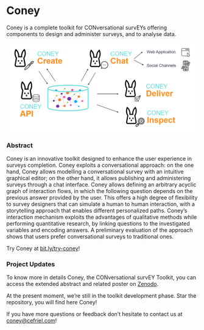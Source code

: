 # Coney

Coney is a complete toolkit for CONversational survEYs offering components to design and administer surveys, and to analyse data.

<p align="left"><img src="/coney.png" alt="Coney components" width="600"></p>

### Abstract

Coney is an innovative toolkit designed to enhance the user experience in surveys completion. Coney exploits a conversational approach: on the one hand, Coney allows modelling a conversational survey with an intuitive graphical editor; on the other hand, it allows publishing and administering surveys through a chat interface. Coney allows defining an arbitrary acyclic graph of interaction flows, in which the following question depends on the previous answer provided by the user. This offers a high degree of flexibility to survey designers that can simulate a human to human interaction, with a storytelling approach that enables different personalized paths. Coney’s interaction mechanism exploits the advantages of qualitative methods while performing quantitative research, by linking questions to the investigated variables and encoding answers. A preliminary evaluation of the approach shows that users prefer conversational surveys to traditional ones.

Try Coney at [bit.ly/try-coney](bit.ly/try-coney)!

### Project Updates

To know more in details Coney, the CONversational survEY Toolkit, you can access the extended abstract and related poster on [Zenodo](https://doi.org/10.5281/zenodo.3446014).

At the present moment, we’re still in the toolkit development phase. Star the repository, you will find here Coney!

If you have more questions or feedback don’t hesitate to contact us at [coney@cefriel.com](mailto:coney@cefriel.com)! 
